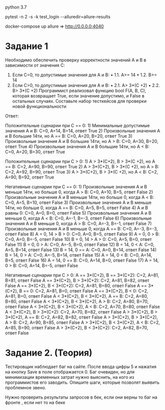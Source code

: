 python 3.7

pytest -n 2 -s -k test_login --alluredir=allure-results

docker-compose up allure => http://0.0.0.0:4040

# Задание 1
Необходимо обеспечить проверку корректности значений A и B в зависимости от значения C:
1. Если C=0, то допустимые значения для A и B:
• 1.1. A>= 14
• 1.2. B>= 14
2. Если C>0, то допустимые значения для A и B:
• 2.1. A> 3*(C +2)
• 2.2. B> 3*(C +2)
Программист реализовал функцию bool F(A, B, C), которая возвращает True, если значение допустимо, и False в остальных случаях.
Составьте набор тесткейсов для проверки новой функциональности

Ответ: 

  Положительные сценарии при С == 0:
    1) Минимальные допустимые значения А и В: С=0, A=14, B=14, ответ True
    2) Произвольные значения А и В большие 14ти, но А == В: С=0, A=20, B=20, ответ True
    3) Произвольные значения А и В большие 14ти, но А > В: С=0, A=30, B=20, ответ True
    4) Произвольные значения А и В большие 14ти, но А < В: С=0, A=20, B=30, ответ True
    
  Положительные сценарии при С > 0:
    1) А > 3*(C+2), B > 3*(C +2), но А == B: С=2, A=90, B=90, ответ True
    2) А > 3*(C+2), B > 3*(C +2), но А > B: С=2, A=92, B=90, ответ True
    3) А > 3*(C+2), B > 3*(C +2), но А < B: С=2, A=90, B=92, ответ True

  Негативные сценарии при С == 0:
    1) Произвольные значения А и В меньше 14ти, но больше 0, когда А > B: С=0, A=10, B=5, ответ False
    2) Произвольные значения А и В меньше 14ти, но больше 0, когда А < B: С=0, A=5, B=10, ответ False
    3) Произвольные значения А и В меньше 14ти, но больше 0, когда А == B: С=0, A=5, B=5, ответ False
    4) А и В равны 0: С=0, A=0, B=0, ответ False
    5) Произвольные значения А и В меньше 0, когда А < B: С=0, A=-1, B=-3, ответ False
    6) Произвольные значения А и В меньше 0, когда А > B: С=0, A=-3, B=-1, ответ False
    7) Произвольные значения А и В меньше 0, когда А == B: С=0, A=-3, B=-3, ответ False
    8) А = 0, 14 > B > 0: С=0, A=0, B=5, ответ False
    9) А = 0, 0 > B: С=0, A=0, B=-5, ответ False
    10) B = 0, 14 > A > 0: С=0, A=5, B=0, ответ False
    11) B = 0, 0 > A: С=0, A=-5, B=0, ответ False
    12) B = 14, 0 < A: С=0, A=5, B=14, ответ False
    13) B = 14, 0 == A: С=0, A=0, B=14, ответ False
    14) B = 14, 0 > A: С=0, A=-5, B=14, ответ False
    15) A = 14, 0 < B: С=0, A=14, B=5, ответ False
    16) A = 14, 0 == B: С=0, A=14, B=0, ответ False
    17) A = 14, 0 > B: С=0, A=14, B=-5, ответ False
    
  Негативные сценарии при С > 0:
        А == 3*(C+2), B == 3*(C+2): С=2, A=81, B=81, ответ False
        А == 3*(C+2), B > 3*(C+2): С=2, A=81, B=82, ответ False
        А == 3*(C+2), B < 3*(C+2): С=2, A=81, B=80, ответ False
        А == 3*(C+2), B == 0: С=2, A=81, B=0, ответ False
        А == 3*(C+2), B < 0: С=2, A=81, B=0, ответ False
        А < 3*(C+2), B < 3*(C+2), A == B: С=2, A=80, B=80, ответ False
        А < 3*(C+2), B < 3*(C+2), A > B: С=2, A=80, B=70, ответ False
        А < 3*(C+2), B < 3*(C+2), A < B: С=2, A=70, B=80, ответ False
        А < 3*(C+2), B > 3*(C+2): С=2, A=70, B=82, ответ False
        А > 3*(C+2), B > 3*(C+2), A == B: С=2, A=82, B=82, ответ False
        А > 3*(C+2), B > 3*(C+2), A > B: С=2, A=90, B=85, ответ False
        А > 3*(C+2), B < 3*(C+2), A < B: С=2, A=85, B=90, ответ False
        А > 3*(C+2), B < 3*(C+2): С=2, A=82, B=70, ответ False


# Задание 2. (Теория)
Тестировщик наблюдает баг на сайте. После ввода цифры 5 и нажатия на кнопку Save в поле отображается 0. Баг очевиден, но для минимизации временных затрат нужно выяснить, на кого из программистов его заводить.
Опишите шаги, которые позволят выявить проблемное звено.

Нужно проверить результаты запросов в бек, если они верны то баг на фронте , если нет то на беке

